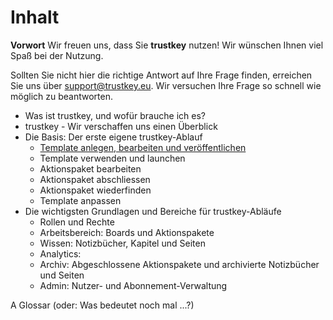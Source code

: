 
# Inhalt

**Vorwort**
Wir freuen uns, dass Sie **trustkey** nutzen!
Wir wünschen Ihnen viel Spaß bei der Nutzung.

Sollten Sie nicht hier die richtige Antwort auf Ihre Frage finden, erreichen Sie uns über support@trustkey.eu.
Wir versuchen Ihre Frage so schnell wie möglich zu beantworten.

- Was ist trustkey, und wofür brauche ich es?
- trustkey - Wir verschaffen uns einen Überblick
- Die Basis: Der erste eigene trustkey-Ablauf
  - [Template anlegen, bearbeiten und veröffentlichen](builder-basis-template-erstellen.md)
  - Template verwenden und launchen
  - Aktionspaket bearbeiten
  - Aktionspaket abschliessen
  - Aktionspaket wiederfinden
  - Template anpassen
- Die wichtigsten Grundlagen und Bereiche für trustkey-Abläufe
  - Rollen und Rechte
  - Arbeitsbereich: Boards und Aktionspakete
  - Wissen: Notizbücher, Kapitel und Seiten
  - Analytics: 
  - Archiv: Abgeschlossene Aktionspakete und archivierte Notizbücher und Seiten
  - Admin: Nutzer- und Abonnement-Verwaltung

A Glossar (oder: Was bedeutet noch mal ...?)
